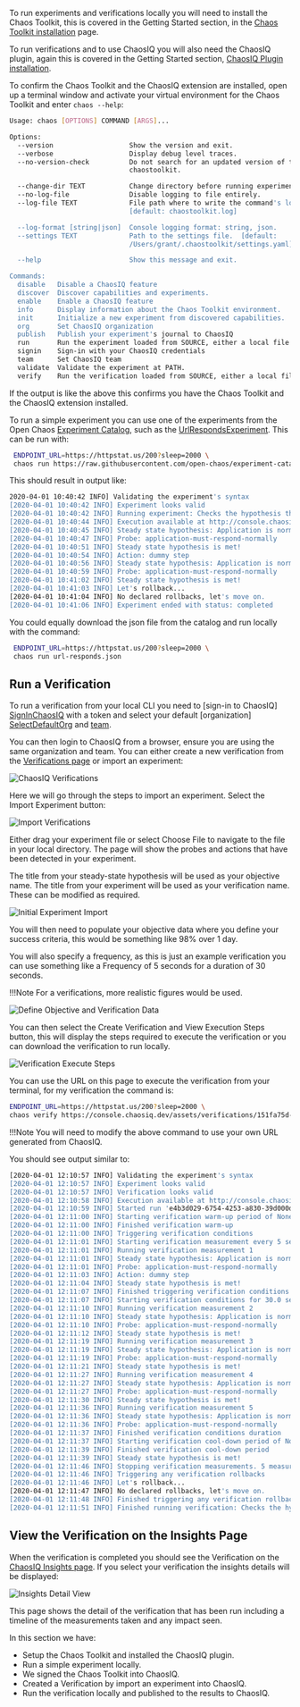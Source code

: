 To run experiments and verifications locally you will need to install the Chaos Toolkit, this is covered in the Getting Started section, in the  [Chaos Toolkit installation][CtkInstall] page.

To run verifications and to use ChaosIQ you will also need the ChaosIQ plugin, again this is covered in the Getting Started section, [ChaosIQ Plugin installation][ChaosIQPlugin].

To confirm the Chaos Toolkit and the ChaosIQ extension are installed, open up a terminal window and activate your virtual environment for the Chaos Toolkit and enter ```chaos --help```:

```bash
Usage: chaos [OPTIONS] COMMAND [ARGS]...

Options:
  --version                   Show the version and exit.
  --verbose                   Display debug level traces.
  --no-version-check          Do not search for an updated version of the
                              chaostoolkit.

  --change-dir TEXT           Change directory before running experiment.
  --no-log-file               Disable logging to file entirely.
  --log-file TEXT             File path where to write the command's log.
                              [default: chaostoolkit.log]

  --log-format [string|json]  Console logging format: string, json.
  --settings TEXT             Path to the settings file.  [default:
                              /Users/grant/.chaostoolkit/settings.yaml]

  --help                      Show this message and exit.

Commands:
  disable   Disable a ChaosIQ feature
  discover  Discover capabilities and experiments.
  enable    Enable a ChaosIQ feature
  info      Display information about the Chaos Toolkit environment.
  init      Initialize a new experiment from discovered capabilities.
  org       Set ChaosIQ organization
  publish   Publish your experiment's journal to ChaosIQ
  run       Run the experiment loaded from SOURCE, either a local file or a...
  signin    Sign-in with your ChaosIQ credentials
  team      Set ChaosIQ team
  validate  Validate the experiment at PATH.
  verify    Run the verification loaded from SOURCE, either a local file or...
```

If the output is like the above this confirms you have the Chaos Toolkit and the ChaosIQ extension installed.

To run a simple experiment you can use one of the experiments from the Open Chaos [Experiment Catalog][ExperimentCatalog], such as the [UrlRespondsExperiment][UrlResponds]. This can be run with:

```bash
 ENDPOINT_URL=https://httpstat.us/200?sleep=2000 \
 chaos run https://raw.githubusercontent.com/open-chaos/experiment-catalog/master/local/url-responds/url-responds.json

```
This should result in output like:

```bash
2020-04-01 10:40:42 INFO] Validating the experiment's syntax
[2020-04-01 10:40:42 INFO] Experiment looks valid
[2020-04-01 10:40:42 INFO] Running experiment: Checks the hypothesis that a URL responds with a 200 status
[2020-04-01 10:40:44 INFO] Execution available at http://console.chaosiq.io/ChaosIQ/Staging/executions/4b10f6c5-a62f-4e52-ba4e-6db0b2cb7bf8
[2020-04-01 10:40:45 INFO] Steady state hypothesis: Application is normal
[2020-04-01 10:40:47 INFO] Probe: application-must-respond-normally
[2020-04-01 10:40:51 INFO] Steady state hypothesis is met!
[2020-04-01 10:40:54 INFO] Action: dummy step
[2020-04-01 10:40:56 INFO] Steady state hypothesis: Application is normal
[2020-04-01 10:40:59 INFO] Probe: application-must-respond-normally
[2020-04-01 10:41:02 INFO] Steady state hypothesis is met!
[2020-04-01 10:41:03 INFO] Let's rollback...
[2020-04-01 10:41:04 INFO] No declared rollbacks, let's move on.
[2020-04-01 10:41:06 INFO] Experiment ended with status: completed
```

You could equally download the json file from the catalog and run locally with the command:

```bash
 ENDPOINT_URL=https://httpstat.us/200?sleep=2000 \
 chaos run url-responds.json
```

## Run a Verification

To run a verification from your local CLI you need to [sign-in to ChaosIQ]
[SignInChaosIQ] with a token and select your default [organization]
[SelectDefaultOrg] and [team][SelectDefaultTeam].

You can then login to ChaosIQ from a browser, ensure you are using the same organization and team. You can either create a new verification from the [Verifications page][VerificationsPage] or import an experiment:

![ChaosIQ Verifications][ChaosIqVerifications]

Here we will go through the steps to import an experiment. Select the Import Experiment button:

![Import Verifications][VerificationsImport]

Either drag your experiment file or select Choose File to navigate to the file in your local directory. The page will show the probes and actions that have been detected in your experiment.

The title from your steady-state hypothesis will be used as your objective name. The title from your experiment will be used as your verification name. These can be modified as required.

![Initial Experiment Import][ExperimentImport]

You will then need to populate your objective data where you define your success criteria, this would be something like 98% over 1 day.

You will also specify a frequency, as this is just an example verification you can use something like a Frequency of 5 seconds for a duration of 30 seconds.

!!!Note
    For a verifications, more realistic figures would be used.

![Define Objective and Verification Data][DefineData]

You can then select the Create Verification and View Execution Steps button, this will display the steps required to execute the verification or you can download the verification to run locally.

![Verification Execute Steps][ExecuteSteps]

You can use the URL on this page to execute the verification from your terminal, for my verification the command is:

```bash
ENDPOINT_URL=https://httpstat.us/200?sleep=2000 \
chaos verify https://console.chaosiq.dev/assets/verifications/151fa75d-44ad-442d-9e30-de8d91d1cdb4.json
```
!!!Note
    You will need to modify the above command to use your own URL generated from ChaosIQ.

You should see output similar to:

```bash
[2020-04-01 12:10:57 INFO] Validating the experiment's syntax
[2020-04-01 12:10:57 INFO] Experiment looks valid
[2020-04-01 12:10:57 INFO] Verification looks valid
[2020-04-01 12:10:58 INFO] Execution available at http://console.chaosiq.io/ChaosIQ/Staging/executions/830ad7ae-3ab0-4c56-8e4a-ecb92d6fb08e
[2020-04-01 12:10:59 INFO] Started run 'e4b3d029-6754-4253-a830-39d000d976b1' of verification 'Checks the hypothesis that a URL responds with a 200 status'
[2020-04-01 12:11:00 INFO] Starting verification warm-up period of None seconds
[2020-04-01 12:11:00 INFO] Finished verification warm-up
[2020-04-01 12:11:00 INFO] Triggering verification conditions
[2020-04-01 12:11:01 INFO] Starting verification measurement every 5 seconds
[2020-04-01 12:11:01 INFO] Running verification measurement 1
[2020-04-01 12:11:01 INFO] Steady state hypothesis: Application is normal
[2020-04-01 12:11:01 INFO] Probe: application-must-respond-normally
[2020-04-01 12:11:03 INFO] Action: dummy step
[2020-04-01 12:11:04 INFO] Steady state hypothesis is met!
[2020-04-01 12:11:07 INFO] Finished triggering verification conditions
[2020-04-01 12:11:07 INFO] Starting verification conditions for 30.0 seconds
[2020-04-01 12:11:10 INFO] Running verification measurement 2
[2020-04-01 12:11:10 INFO] Steady state hypothesis: Application is normal
[2020-04-01 12:11:10 INFO] Probe: application-must-respond-normally
[2020-04-01 12:11:12 INFO] Steady state hypothesis is met!
[2020-04-01 12:11:19 INFO] Running verification measurement 3
[2020-04-01 12:11:19 INFO] Steady state hypothesis: Application is normal
[2020-04-01 12:11:19 INFO] Probe: application-must-respond-normally
[2020-04-01 12:11:21 INFO] Steady state hypothesis is met!
[2020-04-01 12:11:27 INFO] Running verification measurement 4
[2020-04-01 12:11:27 INFO] Steady state hypothesis: Application is normal
[2020-04-01 12:11:27 INFO] Probe: application-must-respond-normally
[2020-04-01 12:11:30 INFO] Steady state hypothesis is met!
[2020-04-01 12:11:36 INFO] Running verification measurement 5
[2020-04-01 12:11:36 INFO] Steady state hypothesis: Application is normal
[2020-04-01 12:11:36 INFO] Probe: application-must-respond-normally
[2020-04-01 12:11:37 INFO] Finished verification conditions duration
[2020-04-01 12:11:37 INFO] Starting verification cool-down period of None seconds
[2020-04-01 12:11:39 INFO] Finished verification cool-down period
[2020-04-01 12:11:39 INFO] Steady state hypothesis is met!
[2020-04-01 12:11:46 INFO] Stopping verification measurements. 5 measurements taken
[2020-04-01 12:11:46 INFO] Triggering any verification rollbacks
[2020-04-01 12:11:46 INFO] Let's rollback...
[2020-04-01 12:11:47 INFO] No declared rollbacks, let's move on.
[2020-04-01 12:11:48 INFO] Finished triggering any verification rollbacks
[2020-04-01 12:11:51 INFO] Finished running verification: Checks the hypothesis that a URL responds with a 200 status
```

## View the Verification on the Insights Page

When the verification is completed you should see the Verification on the [ChaosIQ Insights page](https://console.chaosiq.dev/ChaosIQ/Staging/insights). If you select your verification the insights details will be displayed:

![Insights Detail View][InsightsDetail]

This page shows the detail of the verification that has been run including a timeline of the measurements taken and any impact seen.

In this section we have:

* Setup the Chaos Toolkit and installed the ChaosIQ plugin.
* Run a simple experiment locally.
* We signed the Chaos Toolkit into ChaosIQ.
* Created a Verification by import an experiment into ChaosIQ.
* Run the verification locally and published to the results to ChaosIQ.

[CtkInstall]: gettingstarted/prerequisites/#creating-a-new-chaos-toolkit-cli-installation-using-pip
[ChaosIQPlugin]: gettingstarted/prerequisites/#add-the-chaosiq-plugin-to-your-chaos-toolkit
[ExperimentCatalog]: https://github.com/open-chaos/experiment-catalog
[UrlResponds]: https://raw.githubusercontent.com/open-chaos/experiment-catalog/master/local/url-responds/url-responds.json
[SignInChaosIQ]: /gettingstarted/signin
[SelectDefaultOrg]: /organizations-and-teams/switching-organizations
[SelectDefaultTeam]: /organizations-and-teams/switching-teams
[VerificationsPage]: https://console.chaosiq.io/ChaosIQ/verifications
[ChaosIqVerifications]:./images/chaosiq-verifications.png
[VerificationsImport]:./images/verifications-import.png
[ExperimentImport]:./images/experiment-import.png
[DefineData]:./images/define-data.png
[ExecuteSteps]:./images/execute-steps.png
[InsightsDetail]:./images/insights-detail.png